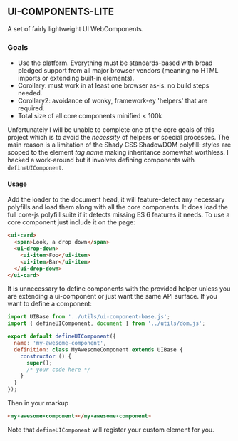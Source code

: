 ## UI-COMPONENTS-LITE

A set of fairly lightweight UI WebComponents.

### Goals

* Use the platform. Everything must be standards-based with broad pledged support from all major browser vendors (meaning no HTML imports or extending built-in elements).
* Corollary: must work in at least one browser as-is: no build steps needed.
* Corollary2: avoidance of wonky, framework-ey 'helpers' that are required.
* Total size of all core components minified < 100k

Unfortunately I will be unable to complete one of the core goals of this project which is to avoid the *necessity* of helpers or special processes. The main reason is a limitation of the Shady CSS ShadowDOM polyfill: styles are scoped to the element *tag name* making inheritance somewhat worthless. I hacked a work-around but it involves defining components with `defineUIComponent`.

#### Usage

Add the loader to the document head, it will feature-detect any necessary polyfills and load them along with all the core components. It does load the full core-js polyfill suite if it detects missing ES 6 features it needs. To use a core component just include it on the page:

```html
<ui-card>
  <span>Look, a drop down</span>
  <ui-drop-down>
    <ui-item>Foo</ui-item>
    <ui-item>Bar</ui-item>
  </ui-drop-down>
</ui-card>
```

It is unnecessary to define components with the provided helper unless you are extending a ui-component or just want the same API surface. If you want to define a component:

```javascript
import UIBase from '../utils/ui-component-base.js';
import { defineUIComponent, document } from '../utils/dom.js';

export default defineUIComponent({
  name: 'my-awesome-component',
  definition: class MyAwesomeComponent extends UIBase {
    constructor () {
      super();
      /* your code here */
    }
  }
});
```
Then in your markup

```html
<my-awesome-component></my-awesome-component>
```

Note that `defineUIComponent` will register your custom element for you.
